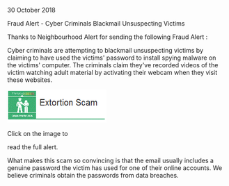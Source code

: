 30 October 2018

Fraud Alert - Cyber Criminals Blackmail Unsuspecting Victims

Thanks to Neighbourhood Alert for sending the following Fraud Alert :

Cyber criminals are attempting to blackmail unsuspecting victims by claiming to have used the victims' password to install spying malware on the victims' computer. The criminals claim they've recorded videos of the victim watching adult material by activating their webcam when they visit these websites.

[](http://www.northcrayresidents.org.uk/fraud_alerts/fa029.pdf)

![Image](images/nm0615_1.gif)

Click on the image to

read the full alert.

What makes this scam so convincing is that the email usually includes a genuine password the victim has used for one of their online accounts. We believe criminals obtain the passwords from data breaches.
